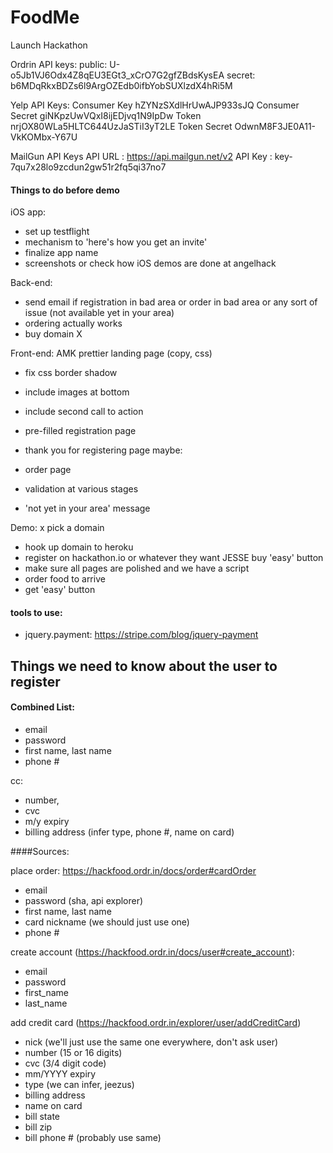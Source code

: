 FoodMe
======

Launch Hackathon


Ordrin API keys:
public: U-o5Jb1VJ6Odx4Z8qEU3EGt3_xCrO7G2gfZBdsKysEA
secret: b6MDqRkxBDZs6l9ArgOZEdb0ifbYobSUXlzdX4hRi5M

Yelp API Keys:
Consumer Key  hZYNzSXdlHrUwAJP933sJQ
Consumer Secret giNKpzUwVQxI8ijEDjvq1N9IpDw
Token nrjOX80WLa5HLTC644UzJaSTiI3yT2LE
Token Secret  OdwnM8F3JE0A11-VkKOMbx-Y67U

MailGun API Keys
API URL : https://api.mailgun.net/v2
API Key : key-7qu7x28lo9zcdun2gw51r2fq5qi37no7

#### Things to do before demo
iOS app:
- set up testflight
- mechanism to 'here's how you get an invite'
- finalize app name
- screenshots or check how iOS demos are done at angelhack

Back-end:
- send email if registration in bad area or order in bad area or any sort of issue (not available yet in your area)
- ordering actually works
- buy domain X

Front-end:
AMK prettier landing page (copy, css)
  - fix css border shadow
  - include images at bottom
  - include second call to action

- pre-filled registration page
- thank you for registering page
maybe:
- order page
- validation at various stages
- 'not yet in your area' message

Demo:
x pick a domain
- hook up domain to heroku
- register on hackathon.io or whatever they want
JESSE buy 'easy' button
- make sure all pages are polished and we have a script
- order food to arrive
- get 'easy' button

#### tools to use:
- jquery.payment: https://stripe.com/blog/jquery-payment


Things we need to know about the user to register
-------------------------------------------------
#### Combined List:
- email
- password
- first name, last name
- phone #

cc:
- number,
- cvc
- m/y expiry
- billing address
(infer type, phone #, name on card)

####Sources:

place order: https://hackfood.ordr.in/docs/order#cardOrder
- email
- password (sha, api explorer)
- first name, last name
- card nickname (we should just use one)
- phone #

create account (https://hackfood.ordr.in/docs/user#create_account):
- email
- password
- first_name
- last_name

add credit card (https://hackfood.ordr.in/explorer/user/addCreditCard)
- nick (we'll just use the same one everywhere, don't ask user)
- number (15 or 16 digits)
- cvc (3/4 digit code)
- mm/YYYY expiry
- type (we can infer, jeezus)
- billing address
- name on card
- bill state
- bill zip
- bill phone # (probably use same)


